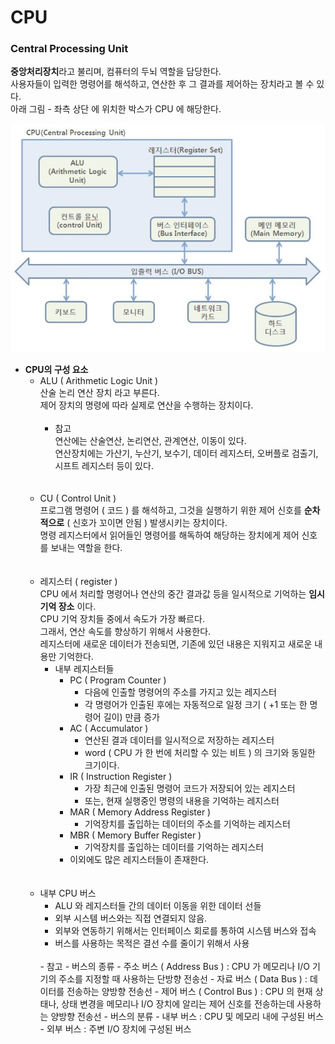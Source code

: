 # CPU

### Central Processing Unit  
**중앙처리장치**라고 불리며, 컴퓨터의 두뇌 역할을 담당한다.  
사용자들이 입력한 명령어를 해석하고, 연산한 후 그 결과를 제어하는 장치라고 볼 수 있다.  
아래 그림 - 좌측 상단 에 위치한 박스가 CPU 에 해당한다.

![IMAGES](../images/cpu-1.png)

- __CPU의 구성 요소__
  - ALU ( Arithmetic Logic Unit )  
    산술 논리 연산 장치 라고 부른다.   
    제어 장치의 명령에 따라 실제로 연산을 수행하는 장치이다.  
    <br>  
    - 참고   
      연산에는 산술연산, 논리연산, 관계연산, 이동이 있다.  
      연산장치에는 가산기, 누산기, 보수기, 데이터 레지스터, 오버플로 검출기, 시프트 레지스터 등이 있다.  
      <br>
      <br>
  - CU ( Control Unit )  
    프로그램 명령어 ( 코드 ) 를 해석하고, 그것을 실행하기 위한 제어 신호를 **순차적으로** ( 신호가 꼬이면 안됨 ) 발생시키는 장치이다.  
    명령 레지스터에서 읽어들인 명령어를 해독하여 해당하는 장치에게 제어 신호를 보내는 역할을 한다.    
    <br>
    <br>
  - 레지스터 ( register )  
    CPU 에서 처리할 명령어나 연산의 중간 결과값 등을 일시적으로 기억하는 **임시 기억 장소** 이다.   
    CPU 기억 장치들 중에서 속도가 가장 빠르다.  
    그래서, 연산 속도를 향상하기 위해서 사용한다.  
    레지스터에 새로운 데이터가 전송되면, 기존에 있던 내용은 지워지고 새로운 내용만 기억한다.  
    - 내부 레지스터들   
      - PC ( Program Counter )  
        - 다음에 인출할 명령어의 주소를 가지고 있는 레지스터
        - 각 명령어가 인출된 후에는 자동적으로 일정 크기 ( +1 또는 한 명령어 길이) 만큼 증가  
      - AC ( Accumulator )
        - 연산된 결과 데이터를 일시적으로 저장하는 레지스터
        - word ( CPU 가 한 번에 처리할 수 있는 비트 ) 의 크기와 동일한 크기이다.
      - IR ( Instruction Register )
        - 가장 최근에 인출된 명령어 코드가 저장되어 있는 레지스터
        - 또는, 현재 실행중인 명령의 내용을 기억하는 레지스터
      - MAR ( Memory Address Register )
        - 기억장치를 출입하는 데이터의 주소를 기억하는 레지스터
      - MBR ( Memory Buffer Register )
        - 기억장치를 출입하는 데이터를 기억하는 레지스터
      - 이외에도 많은 레지스터들이 존재한다.  
    <br>
    <br>
  - 내부 CPU 버스
    - ALU 와 레지스터들 간의 데이터 이동을 위한 데이터 선들
    - 외부 시스템 버스와는 직접 연결되지 않음.
    - 외부와 연동하기 위해서는 인터페이스 회로를 통하여 시스템 버스와 접속
    - 버스를 사용하는 목적은 결선 수를 줄이기 위해서 사용  
    <br>
    - 참고 
      - 버스의 종류
        - 주소 버스 ( Address Bus ) : CPU 가 메모리나 I/O 기기의 주소를 지정할 때 사용하는 단방향 전송선
        - 자료 버스 ( Data Bus ) : 데이터를 전송하는 양방향 전송선
        - 제어 버스 ( Control Bus ) : CPU 의 현재 상태나, 상태 변경을 메모리나 I/O 장치에 알리는 제어 신호를 전송하는데 사용하는 양방향 전송선
      - 버스의 분류
        - 내부 버스 : CPU 및 메모리 내에 구성된 버스
        - 외부 버스 : 주변 I/O 장치에 구성된 버스

